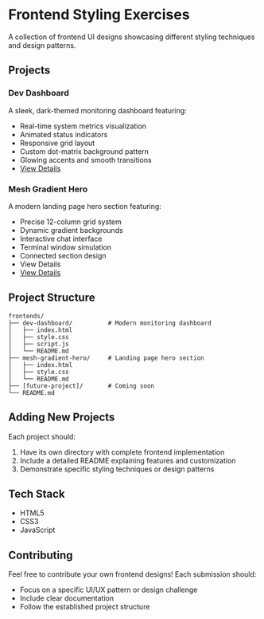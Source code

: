 # Frontend Styling Exercises

A collection of frontend UI designs showcasing different styling techniques and design patterns.

## Projects

### Dev Dashboard
A sleek, dark-themed monitoring dashboard featuring:
- Real-time system metrics visualization
- Animated status indicators
- Responsive grid layout
- Custom dot-matrix background pattern
- Glowing accents and smooth transitions
- [View Details](./dev-dashboard/README.md)

### Mesh Gradient Hero
A modern landing page hero section featuring:
- Precise 12-column grid system
- Dynamic gradient backgrounds
- Interactive chat interface
- Terminal window simulation
- Connected section design
- View Details
- [View Details](./mesh-gradient-hero/README.md)

## Project Structure
```
frontends/
├── dev-dashboard/          # Modern monitoring dashboard
│   ├── index.html
│   ├── style.css
│   ├── script.js
│   └── README.md
├── mesh-gradient-hero/     # Landing page hero section
│   ├── index.html
│   ├── style.css
│   └── README.md
├── [future-project]/       # Coming soon
└── README.md
```

## Adding New Projects
Each project should:
1. Have its own directory with complete frontend implementation
2. Include a detailed README explaining features and customization
3. Demonstrate specific styling techniques or design patterns

## Tech Stack
- HTML5
- CSS3
- JavaScript

## Contributing
Feel free to contribute your own frontend designs! Each submission should:
- Focus on a specific UI/UX pattern or design challenge
- Include clear documentation
- Follow the established project structure
